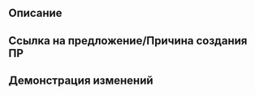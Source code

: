 <!-- Пишите **НИЖЕ** заголовков и **ВЫШЕ** комментариев, иначе ваш текст может не отобразиться. -->
<!-- В Contributing.MD вы можете найти некоторые рекомендации к оформлению пулл-реквеста. -->

## Описание
<!-- Опишите, что делает ваш ПР. Документировать каждую деталь не требуется, просто укажите основные изменения. -->

## Ссылка на предложение/Причина создания ПР
<!-- Здесь оставьте ссылку на сообщение в #отчеты-по-предложениям, чтобы подтвердить, что ваше предложение одобрено. Либо укажите, почему этот ПР должен пройти без предложки. -->
<!-- Пример ссылки: https://discord.com/channels/617003227182792704/755125334097133628/ID-сообщения -->

## Демонстрация изменений
<!-- Здесь вы можете показать изменения внешне, к примеру новые спрайты, звуки или изменения карты. Или написать, что именно изменилось для игроков. Этот пункт полностью опционален и его можно удалить. -->
